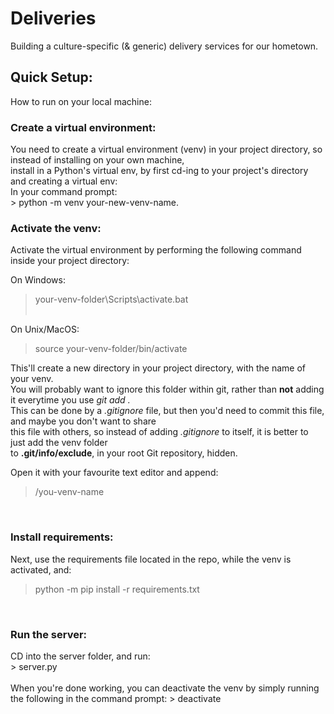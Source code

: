 # Deliveries
Building a culture-specific (& generic) delivery services for our hometown.

<h2>Quick Setup:</h2>

How to run on your local machine:<br>
<h3>Create a virtual environment:</h3>
You need to create a virtual environment (venv) in your project directory, so instead of installing on your own machine,<br>install in a Python's virtual env, by
first cd-ing to your project's directory and creating a virtual env:<br>
In your command prompt:<br>
> python -m venv your-new-venv-name.
<br>
<h3>Activate the venv:</h3>

Activate the virtual environment by performing the following command inside your project directory:<br>

On Windows:<br>
> your-venv-folder\Scripts\activate.bat <br><br>

On Unix/MacOS: <br>
> source your-venv-folder/bin/activate 

This'll create a new directory in your project directory, with the name of your venv.<br>
You will probably want to ignore this folder within git, rather than <b>not</b> adding it everytime you use <i>git add .</i><br>
This can be done by a <i>.gitignore</i> file, but then you'd need to commit this file, and maybe you don't want to share<br>
this file with others, so instead of adding <i>.gitignore</i> to itself, it is better to just add the venv folder<br>
to <b>.git/info/exclude</b>, in your root Git repository, hidden.

Open it with your favourite text editor and append:
> /you-venv-name

<br>
<h3>Install requirements:</h3>
Next, use the requirements file located in the repo, while the venv is activated, and:

>python -m pip install -r requirements.txt

<br>
<h3>Run the server:</h3>
CD into the server folder, and run:<br>
> server.py
<br><br>
When you're done working, you can deactivate the venv by simply running the following in the command prompt:
> deactivate
